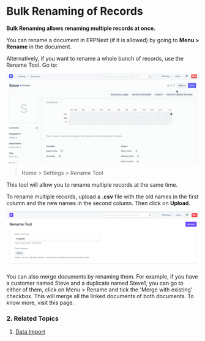 
# Bulk Renaming of Records



**Bulk Renaming allows renaming multiple records at once.**


You can rename a document in ERPNext (if it is allowed) by going to **Menu > Rename** in the document.


Alternatively, if you want to rename a whole bunch of records, use the Rename Tool. Go to:


![Renaming a document](/files/renaming-a-document.gif)


> Home > Settings > Rename Tool


This tool will allow you to rename multiple records at the same time.


To rename multiple records, upload a **.csv** file with the old names in the first column and the new names in the second column. Then click on **Upload**.


![Bulk Rename](/files/rename-tool.png)


You can also merge documents by renaming them. For example, if you have a customer named Steve and a duplicate named Steve1, you can go to either of them, click on Menu > Rename and tick the 'Merge with existing' checkbox. This will merge all the linked documents of both documents. To know more, visit this page.


### 2. Related Topics


1. [Data Import](/docs/en/setting-up/data/data-import)




